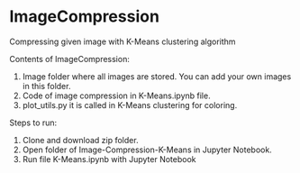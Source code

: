 # ImageCompression
Compressing given image with K-Means clustering algorithm

Contents of ImageCompression:
1. Image folder where all images are stored. You can add your own images in this folder.
2. Code of image compression in K-Means.ipynb file.
3. plot_utils.py it is called in K-Means clustering for coloring.

Steps to run:
1. Clone and download zip folder.
2. Open folder of Image-Compression-K-Means in Jupyter Notebook.
3. Run file K-Means.ipynb with Jupyter Notebook

